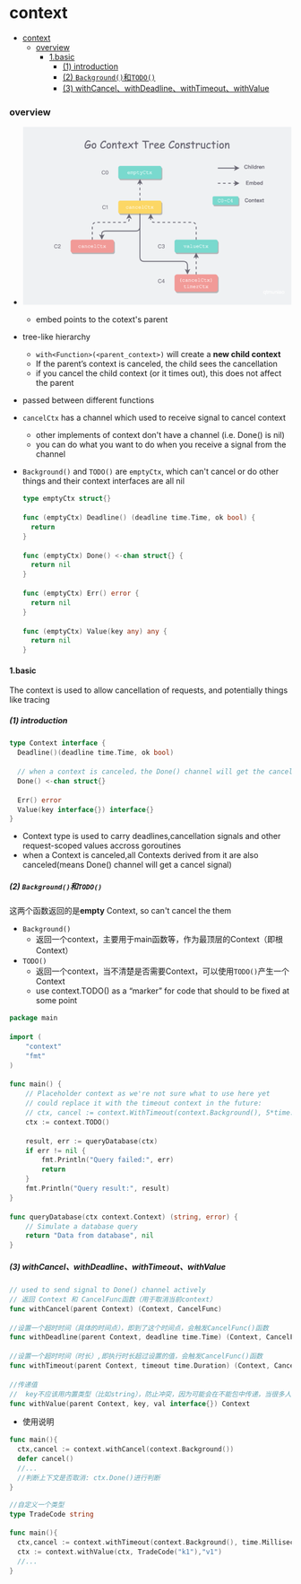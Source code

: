 # context


<!-- @import "[TOC]" {cmd="toc" depthFrom=1 depthTo=6 orderedList=false} -->

<!-- code_chunk_output -->

- [context](#context)
    - [overview](#overview)
      - [1.basic](#1basic)
        - [(1) introduction](#1-introduction)
        - [(2) `Background()`和`TODO()`](#2-background和todo)
        - [(3) withCancel、withDeadline、withTimeout、withValue](#3-withcancel-withdeadline-withtimeout-withvalue)

<!-- /code_chunk_output -->


### overview

* ![](./imgs/ctx_01.png)
  * embed points to the cotext's parent

* tree-like hierarchy
  * `with<Function>(<parent_context>)` will create a **new child context**
  * If the parent’s context is canceled, the child sees the cancellation
  * if you cancel the child context (or it times out), this does not affect the parent
* passed between different functions
* `cancelCtx` has a channel which used to receive signal to cancel context
  * other implements of context don't have a channel (i.e. Done() is nil)
  * you can do what you want to do when you receive a signal from the channel
* `Background()` and `TODO()` are `emptyCtx`, which can't cancel or do other things and their context interfaces are all nil
  ```go
  type emptyCtx struct{}

  func (emptyCtx) Deadline() (deadline time.Time, ok bool) {
    return
  }

  func (emptyCtx) Done() <-chan struct{} {
    return nil
  }

  func (emptyCtx) Err() error {
    return nil
  }

  func (emptyCtx) Value(key any) any {
    return nil
  }
  ```

#### 1.basic

The context is used to allow cancellation of requests, and potentially things like tracing

##### (1) introduction
```go
type Context interface {
  Deadline()(deadline time.Time, ok bool)

  // when a context is canceled，the Done() channel will get the cancel signal
  Done() <-chan struct{}  

  Err() error
  Value(key interface{}) interface{}
}
```
* Context type is used to carry deadlines,cancellation signals and other request-scoped values accross goroutines
* when a Context is canceled,all Contexts derived from it are also canceled(means Done() channel will get a cancel signal)

##### (2) `Background()`和`TODO()`
这两个函数返回的是**empty** Context, so can't cancel the them

* `Background()`
  * 返回一个context，主要用于main函数等，作为最顶层的Context（即根Context）
* `TODO()`
  * 返回一个context，当不清楚是否需要Context，可以使用`TODO()`产生一个Context
  * use context.TODO() as a “marker” for code that should to be fixed at some point
```go
package main

import (
	"context"
	"fmt"
)

func main() {
	// Placeholder context as we're not sure what to use here yet
	// could replace it with the timeout context in the future:
	// ctx, cancel := context.WithTimeout(context.Background(), 5*time.Second)
	ctx := context.TODO()

	result, err := queryDatabase(ctx)
	if err != nil {
		fmt.Println("Query failed:", err)
		return
	}
	fmt.Println("Query result:", result)
}

func queryDatabase(ctx context.Context) (string, error) {
	// Simulate a database query
	return "Data from database", nil
}

```

##### (3) withCancel、withDeadline、withTimeout、withValue
```go
// used to send signal to Done() channel actively
// 返回 Context 和 CancelFunc函数（用于取消当前context）
func withCancel(parent Context) (Context, CancelFunc)

//设置一个超时时间（具体的时间点），即到了这个时间点，会触发CancelFunc()函数
func withDeadline(parent Context, deadline time.Time) (Context, CancelFunc)

//设置一个超时时间（时长）,即执行时长超过设置的值，会触发CancelFunc()函数
func withTimeout(parent Context, timeout time.Duration) (Context, CancelFunc)

//传递值
//  key不应该用内置类型（比如string），防止冲突，因为可能会在不能包中传递，当很多人使用你这个包时，容易使用同一个key，从而造成冲突
func withValue(parent Context, key, val interface{}) Context
```
* 使用说明
```go
func main(){
  ctx,cancel := context.withCancel(context.Background())
  defer cancel()
  //...
  //判断上下文是否取消: ctx.Done()进行判断
}
```

```go
//自定义一个类型
type TradeCode string

func main(){
  ctx,cancel := context.withTimeout(context.Background(), time.Millisecond*50)
  ctx := context.withValue(ctx, TradeCode("k1"),"v1")
  //...
}
```
